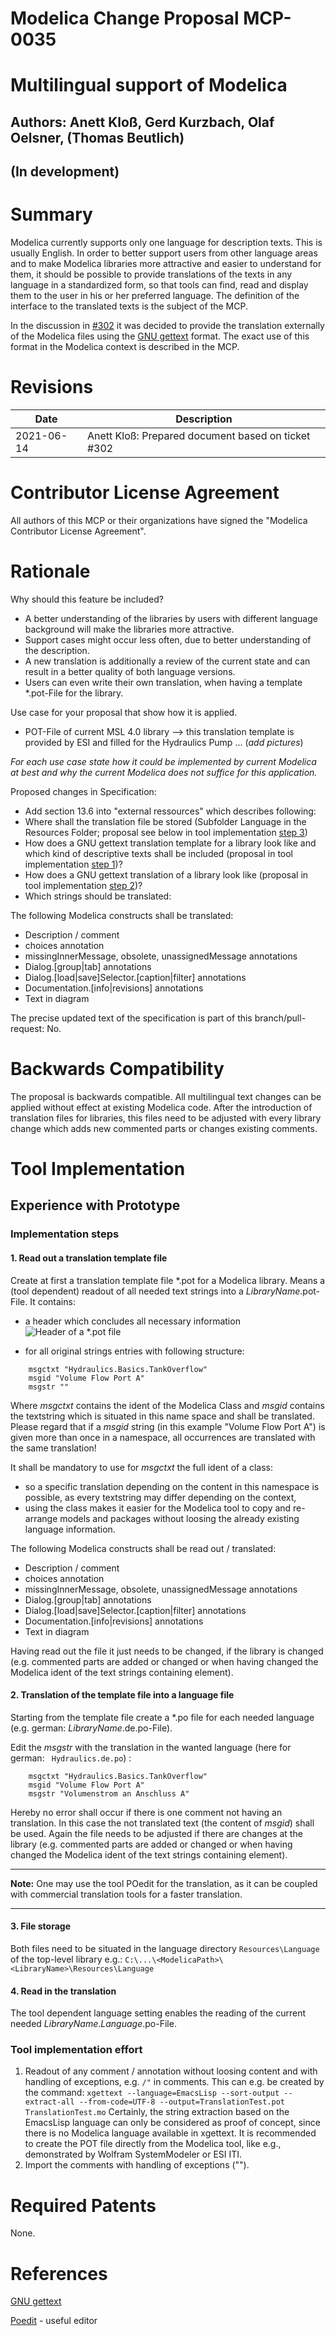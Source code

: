 # Modelica Change Proposal MCP-0035
# Multilingual support of Modelica
## Authors: Anett Kloß, Gerd Kurzbach, Olaf Oelsner, (Thomas Beutlich)
(In development) 
--

# Summary
Modelica currently supports only one language for description texts. This is usually English. In order to better support users from other language areas and to make Modelica libraries more attractive and easier to understand for them, it should be possible to provide translations of the texts in any language in a standardized form, so that tools can find, read and display them to the user in his or her preferred language.
The definition of the interface to the translated texts is the subject of the MCP.

In the discussion in [#302](https://github.com/modelica/ModelicaSpecification/issues/302) it was decided to provide the translation externally of the Modelica files using the [GNU gettext](https://www.gnu.org/software/gettext/) format. The exact use of this format in the Modelica context is described in the MCP.

# Revisions
| Date | Description |
| --- | --- |
| 2021-06-14 | Anett Kloß: Prepared document based on ticket #302 |

# Contributor License Agreement
All authors of this MCP or their organizations have signed the "Modelica Contributor License Agreement". 

# Rationale
Why should this feature be included? 
* A better understanding of the libraries by users with different language background will make the libraries more attractive. 
* Support cases might occur less often, due to better understanding of the description. 
* A new translation is additionally a review of the current state and can result in a better quality of both language versions.
* Users can even write their own translation, when having a template *.pot-File for the library. 

Use case for your proposal that show how it is applied. 
* POT-File of current MSL 4.0 library --> this translation template is provided by ESI and filled for the Hydraulics Pump ... 
(*add pictures*)

*For each use case state how it could be implemented by current Modelica at best and why the current Modelica does not suffice for this application.*

Proposed changes in Specification: 
* Add section 13.6 into "external ressources" which describes following:
* Where shall the translation file be stored (Subfolder Language in the Resources Folder; proposal see below in tool implementation [step 3](#3.-file-storage))
* How does a GNU gettext translation template for a library look like and which kind of descriptive texts shall be included (proposal in tool implementation [step 1](#1.-read-out-a-translation-template-file))?
* How does a GNU gettext translation of a library look like (proposal in tool implementation [step 2](#2.-translation-of-the-template-file-into-a-language-file))?
* Which strings should be translated:

The following Modelica constructs shall be translated: 
* Description / comment
* choices annotation
* missingInnerMessage, obsolete, unassignedMessage annotations
* Dialog.[group|tab] annotations
* Dialog.[load|save]Selector.[caption|filter] annotations
* Documentation.[info|revisions] annotations
* Text in diagram

The precise updated text of the specification is part of this branch/pull-request: No.

# Backwards Compatibility
The proposal is backwards compatible. All multilingual text changes can be applied without effect at existing Modelica code. 
After the introduction of translation files for libraries, this files need to be adjusted with every library change which adds new commented parts or changes existing comments.

# Tool Implementation

## Experience with Prototype
### Implementation steps
#### 1. Read out a translation template file
Create at first a translation template file \*.pot for a Modelica library. Means a (tool dependent) readout of all needed text strings into a *LibraryName*.pot-File. It contains: 
- a header which concludes all necessary information
![Header of a *.pot file](POT_Header.png)

- for all original strings entries with following structure: 
```
    msgctxt "Hydraulics.Basics.TankOverflow"
    msgid "Volume Flow Port A"
    msgstr ""
```

Where *msgctxt* contains the ident of the Modelica Class and *msgid* contains the textstring which is situated in this name space and shall be translated. Please regard that if a *msgid* string (in this example "Volume Flow Port A") is given more than once in a namespace, all occurrences are translated with the same translation!

It shall be mandatory to use for *msgctxt* the full ident of a class:
- so a specific translation depending on the content in this namespace is possible, as every textstring may differ depending on the context,
- using the class makes it easier for the Modelica tool to copy and re-arrange models and packages without loosing the already existing language information.

The following Modelica constructs shall be read out / translated: 
* Description / comment
* choices annotation
* missingInnerMessage, obsolete, unassignedMessage annotations
* Dialog.[group|tab] annotations
* Dialog.[load|save]Selector.[caption|filter] annotations
* Documentation.[info|revisions] annotations
* Text in diagram

Having read out the file it just needs to be changed, if the library is changed (e.g. commented parts are added or changed or when having changed the Modelica ident of the text strings containing element). 

#### 2. Translation of the template file into a language file
Starting from the template file create a \*.po file for each needed language (e.g. german: *LibraryName*.de.po-File).

Edit the *msgstr* with the translation in the wanted language (here for german: `` Hydraulics.de.po``) :
```
    msgctxt "Hydraulics.Basics.TankOverflow"
    msgid "Volume Flow Port A"
    msgstr "Volumenstrom an Anschluss A"
```

Hereby no error shall occur if there is one comment not having an translation. In this case the not translated text (the content of *msgid*) shall be used.
Again the file needs to be adjusted if there are changes at the library (e.g. commented parts are added or changed or when having changed the Modelica ident of the text strings containing element).

---
**Note:** One may use the tool POedit for the translation, as it can be coupled with commercial translation tools for a faster translation. 

---
#### 3. File storage
Both files need to be situated in the language directory ``Resources\Language`` of the top-level library e.g.:
  ``C:\...\<ModelicaPath>\<LibraryName>\Resources\Language``
#### 4. Read in the translation
The tool dependent language setting enables the reading of the current needed *LibraryName*.*Language*.po-File.

### Tool implementation effort 
1. Readout of any comment / annotation without loosing content and with handling of exceptions, e.g. ``/"`` in comments. This can e.g. be created by the command:
``xgettext --language=EmacsLisp --sort-output --extract-all --from-code=UTF-8 --output=TranslationTest.pot TranslationTest.mo``
Certainly, the string extraction based on the EmacsLisp language can only be considered as proof of concept, since there is no Modelica language available in xgettext. It is recommended to create the POT file directly from the Modelica tool, like e.g., demonstrated by Wolfram SystemModeler or ESI ITI.
2. Import the comments with handling of exceptions ("").

# Required Patents
None. 
# References
[GNU gettext](https://www.gnu.org/software/gettext/)

[Poedit](https://poedit.net/) - useful editor 
